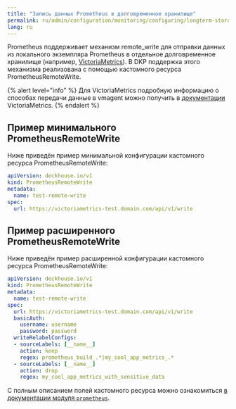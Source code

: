 ```yaml
---
title: "Запись данных Prometheus в долговременное хранилище"
permalink: ru/admin/configuration/monitoring/configuring/longterm-storage.html
lang: ru
---
```


Prometheus поддерживает механизм remote_write для отправки данных из локального экземпляра Prometheus в отдельное долговременное хранилище (например, [VictoriaMetrics](https://github.com/VictoriaMetrics/VictoriaMetrics)). В DKP поддержка этого механизма реализована с помощью кастомного ресурса PrometheusRemoteWrite.

{% alert level="info" %}
Для VictoriaMetrics подробную информацию о способах передачи данные в vmagent можно получить в [документации](https://docs.victoriametrics.com/vmagent/index.html#how-to-push-data-to-vmagent) VictoriaMetrics.
{% endalert %}

## Пример минимального PrometheusRemoteWrite

Ниже приведён пример минимальной конфигурации кастомного ресурса PrometheusRemoteWrite:

```yaml
apiVersion: deckhouse.io/v1
kind: PrometheusRemoteWrite
metadata:
  name: test-remote-write
spec:
  url: https://victoriametrics-test.domain.com/api/v1/write
```

## Пример расширенного PrometheusRemoteWrite

Ниже приведён пример расширенной конфигурации кастомного ресурса PrometheusRemoteWrite:

```yaml
apiVersion: deckhouse.io/v1
kind: PrometheusRemoteWrite
metadata:
  name: test-remote-write
spec:
  url: https://victoriametrics-test.domain.com/api/v1/write
  basicAuth:
    username: username
    password: password
  writeRelabelConfigs:
  - sourceLabels: [__name__]
    action: keep
    regex: prometheus_build_.*|my_cool_app_metrics_.*
  - sourceLabels: [__name__]
    action: drop
    regex: my_cool_app_metrics_with_sensitive_data
```

С полным описанием полей кастомного ресурса можно ознакомиться [в документации модуля `prometheus`](/modules/prometheus/cr.html#prometheusremotewrite).
